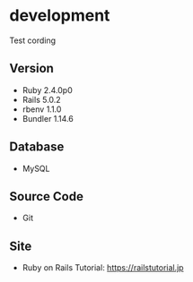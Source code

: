 # development

Test cording

## Version

* Ruby 2.4.0p0
* Rails 5.0.2
* rbenv 1.1.0
* Bundler 1.14.6

## Database

* MySQL

## Source Code

* Git

## Site

* Ruby on Rails Tutorial: https://railstutorial.jp
